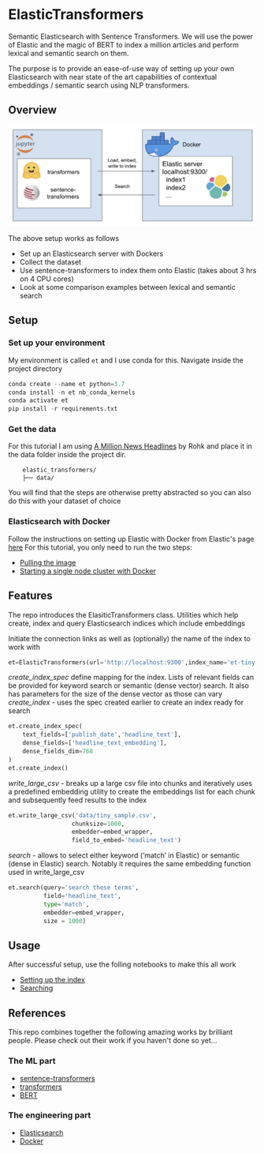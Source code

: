 # ElasticTransformers
Semantic Elasticsearch with Sentence Transformers. We will use the power of Elastic and the magic of BERT to index a million articles and perform lexical and semantic search on them.  

The purpose is to provide an ease-of-use way of setting up your own Elasticsearch with near state of the art capabilities of contextual embeddings / semantic search using NLP transformers.  

## Overview

<p align="center">
  <img src="assets/architecture.png" width=800>
</p>

The above setup works as follows
- Set up an Elasticsearch server with Dockers
- Collect the dataset
- Use sentence-transformers to index them onto Elastic (takes about 3 hrs on 4 CPU cores)
- Look at some comparison examples between lexical and semantic search

## Setup
### Set up your environment
My environment is called `et` and I use conda for this. Navigate inside the project directory
```python
conda create --name et python=3.7  
conda install -n et nb_conda_kernels
conda activate et
pip install -r requirements.txt
```

### Get the data
For this tutorial I am using [A Million News Headlines](https://www.kaggle.com/therohk/million-headlines "Kaggle A Million News Headlines") by Rohk and place it in the data folder inside the project dir.   

	    elastic_transformers/
	    ├── data/

You will find that the steps are otherwise pretty abstracted so you can also do this with your dataset of choice

### Elasticsearch with Docker
Follow the instructions on setting up Elastic with Docker from Elastic's page [here](https://www.elastic.co/guide/en/elasticsearch/reference/current/docker.html)
For this tutorial, you only need to run the two steps:
 - [Pulling the image](https://www.elastic.co/guide/en/elasticsearch/reference/current/docker.html#_pulling_the_image)
 - [Starting a single node cluster with Docker](https://www.elastic.co/guide/en/elasticsearch/reference/current/docker.html#docker-cli-run-dev-mode)

## Features

The repo introduces the ElasiticTransformers class. Utilities which help create, index and query Elasticsearch indices which include embeddings

Initiate the connection links as well as (optionally) the name of the index to work with
```python
et=ElasticTransformers(url='http://localhost:9300',index_name='et-tiny')
```
*create_index_spec* define mapping for the index. Lists of relevant fields can 
be provided for keyword search or semantic (dense vector) search. 
It also has parameters for the size of the dense vector as those can vary
*create_index* - uses the spec created earlier to create an index ready for search

```py
et.create_index_spec(
    text_fields=['publish_date','headline_text'],
    dense_fields=['headline_text_embedding'],
    dense_fields_dim=768
)
et.create_index()
```

*write_large_csv* - breaks up a large csv file into chunks and iteratively uses a predefined 
embedding utility to create the embeddings list for each chunk and subsequently feed results to the index
```py
et.write_large_csv('data/tiny_sample.csv',
                  chunksize=1000,
                  embedder=embed_wrapper,
                  field_to_embed='headline_text')
```
*search* - allows to select either keyword (‘match’ in Elastic) or semantic (dense in Elastic) 
search. Notably it requires the same embedding function used in write_large_csv
```py
et.search(query='search these terms',
          field='headline_text',
          type='match',
          embedder=embed_wrapper, 
          size = 1000)
```

## Usage
After successful setup, use the folling notebooks to make this all work  
- [Setting up the index](../master/notebooks/Setting_up_ElasticTransformers.ipynb)
- [Searching](../master/notebooks/Searching_with_ElasticTransformers.ipynb)

## References
This repo combines together the following amazing works by brilliant people. Please check out their work if you haven't done so yet...

### The ML part
- [sentence-transformers](https://github.com/UKPLab/sentence-transformers)  
- [transformers](https://github.com/huggingface/transformers)  
- [BERT](https://github.com/google-research/bert)
### The engineering part
- [Elasticsearch](https://www.elastic.co/home)  
- [Docker](https://hub.docker.com)
